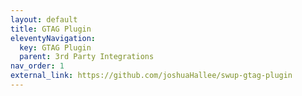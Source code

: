 ```yaml
---
layout: default
title: GTAG Plugin
eleventyNavigation:
  key: GTAG Plugin
  parent: 3rd Party Integrations
nav_order: 1
external_link: https://github.com/joshuaHallee/swup-gtag-plugin
---
```

